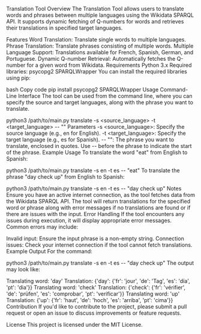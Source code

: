 Translation Tool
Overview
The Translation Tool allows users to translate words and phrases between multiple languages using the Wikidata SPARQL API. It supports dynamic fetching of Q-numbers for words and retrieves their translations in specified target languages.

Features
Word Translation: Translate single words to multiple languages.
Phrase Translation: Translate phrases consisting of multiple words.
Multiple Language Support: Translations available for French, Spanish, German, and Portuguese.
Dynamic Q-number Retrieval: Automatically fetches the Q-number for a given word from Wikidata.
Requirements
Python 3.x
Required libraries:
psycopg2
SPARQLWrapper
You can install the required libraries using pip:

bash
Copy code
pip install psycopg2 SPARQLWrapper
Usage
Command-Line Interface
The tool can be used from the command line, where you can specify the source and target languages, along with the phrase you want to translate.


python3 /path/to/main.py translate -s <source_language> -t <target_language> -- "<phrase>"
Parameters
-s <source_language>: Specify the source language (e.g., en for English).
-t <target_language>: Specify the target language (e.g., es for Spanish).
-- "<phrase>": The phrase you want to translate, enclosed in quotes. Use -- before the phrase to indicate the start of the phrase.
Example Usage
To translate the word "eat" from English to Spanish:


python3 /path/to/main.py translate -s en -t es -- "eat"
To translate the phrase "day check up" from English to Spanish:


python3 /path/to/main.py translate -s en -t es -- "day check up"
Notes
Ensure you have an active internet connection, as the tool fetches data from the Wikidata SPARQL API.
The tool will return translations for the specified word or phrase along with error messages if no translations are found or if there are issues with the input.
Error Handling
If the tool encounters any issues during execution, it will display appropriate error messages. Common errors may include:

Invalid input: Ensure the input phrase is a non-empty string.
Connection issues: Check your internet connection if the tool cannot fetch translations.
Example Output
For the command:



python3 /path/to/main.py translate -s en -t es -- "day check up"
The output may look like:



Translating word: 'day'
Translation: {'day': {'fr': 'jour', 'de': 'Tag', 'es': 'día', 'pt': 'dia'}}
Translating word: 'check'
Translation: {'check': {'fr': 'vérifier', 'de': 'prüfen', 'es': 'comprobar', 'pt': 'verificar'}}
Translating word: 'up'
Translation: {'up': {'fr': 'haut', 'de': 'hoch', 'es': 'arriba', 'pt': 'cima'}}
Contribution
If you'd like to contribute to the project, please submit a pull request or open an issue to discuss improvements or feature requests.

License
This project is licensed under the MIT License.
